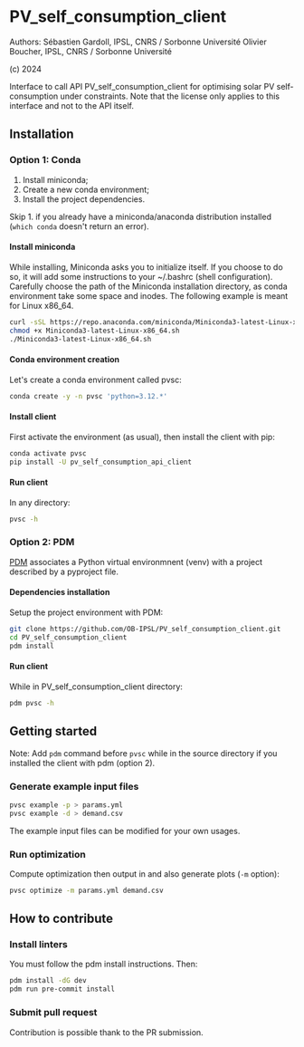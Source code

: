 # PV_self_consumption_client

Authors:
Sébastien Gardoll, IPSL, CNRS / Sorbonne Université
Olivier Boucher, IPSL, CNRS / Sorbonne Université

(c) 2024

Interface to call API PV_self_consumption_client for optimising solar PV self-consumption under constraints.
Note that the license only applies to this interface and not to the API itself.

## Installation

### Option 1: Conda

1. Install miniconda;
2. Create a new conda environment;
3. Install the project dependencies.

Skip 1. if you already have a miniconda/anaconda distribution installed (`which conda` doesn't return an error).

#### Install miniconda

While installing, Miniconda asks you to initialize itself. If you choose to do so, it will add some instructions to your ~/.bashrc (shell configuration).
Carefully choose the path of the Miniconda installation directory, as conda environment take some space and inodes. The following example is meant for Linux x86_64.

```bash
curl -sSL https://repo.anaconda.com/miniconda/Miniconda3-latest-Linux-x86_64.sh > Miniconda3-latest-Linux-x86_64.sh
chmod +x Miniconda3-latest-Linux-x86_64.sh
./Miniconda3-latest-Linux-x86_64.sh
```

#### Conda environment creation

Let's create a conda environment called pvsc:

```bash
conda create -y -n pvsc 'python=3.12.*'
```

#### Install client

First activate the environment (as usual), then install the client with pip:

```bash
conda activate pvsc
pip install -U pv_self_consumption_api_client
```

#### Run client

In any directory:

```bash
pvsc -h
```

### Option 2: PDM

[PDM](https://pdm-project.org/en/latest/) associates a Python virtual environmnent (venv) with a project described by a pyproject file.

#### Dependencies installation

Setup the project environment with PDM:

```bash
git clone https://github.com/OB-IPSL/PV_self_consumption_client.git
cd PV_self_consumption_client
pdm install
```

#### Run client

While in PV_self_consumption_client directory:

```bash
pdm pvsc -h
```

## Getting started

Note: Add `pdm` command before `pvsc` while in the source directory if you installed the client with pdm (option 2).

### Generate example input files

```bash
pvsc example -p > params.yml
pvsc example -d > demand.csv
```
The example input files can be modified for your own usages.

### Run optimization

Compute optimization then output in and also generate plots (`-m` option):

```bash
pvsc optimize -m params.yml demand.csv
```

## How to contribute

### Install linters

You must follow the pdm install instructions. Then:

```bash
pdm install -dG dev
pdm run pre-commit install
```

### Submit pull request

Contribution is possible thank to the PR submission.

